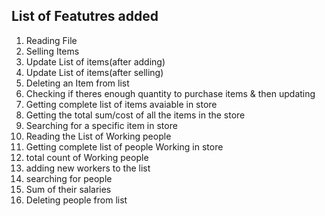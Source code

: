 ## List of Featutres added
<ol>
    <li>Reading File</li>
    <li>Selling Items</li>
    <li>Update List of items(after adding)</li>
    <li>Update List of items(after selling)</li>
    <li>Deleting an Item from list</li>
    <li>Checking if theres enough quantity to purchase items & then updating</li>
    <li>Getting complete list of items avaiable in store</li>
    <li>Getting the total sum/cost of all the items in the store</li>
    <li>Searching for a specific item in store</li>
    <li>Reading the List of Working people</li>
    <li>Getting complete list of people Working in store</li>
    <li>total count of Working people</li>
    <li>adding new workers to the list</li>
    <li>searching for people</li>
    <li>Sum of their salaries</li>
    <li>Deleting people from list</li>   
</ol>
